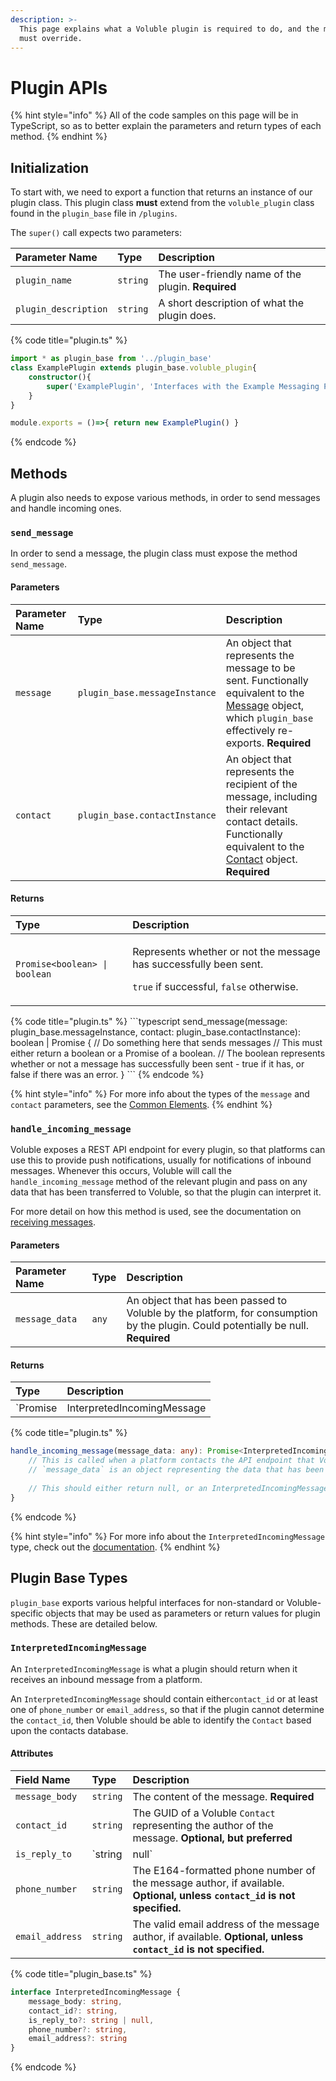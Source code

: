 ```yaml
---
description: >-
  This page explains what a Voluble plugin is required to do, and the methods it
  must override.
---
```


# Plugin APIs

{% hint style="info" %}
All of the code samples on this page will be in TypeScript, so as to better explain the parameters and return types of each method.
{% endhint %}

## Initialization

To start with, we need to export a function that returns an instance of our plugin class. This plugin class **must** extend from the `voluble_plugin` class found in the `plugin_base` file in `/plugins`.

The `super()` call expects two parameters:

| Parameter Name | Type | Description |
| :--- | :--- | :--- |
| `plugin_name` | `string` | The user-friendly name of the plugin. **Required** |
| `plugin_description` | `string` | A short description of what the plugin does. |

{% code title="plugin.ts" %}
```typescript
import * as plugin_base from '../plugin_base'
class ExamplePlugin extends plugin_base.voluble_plugin{
    constructor(){
        super('ExamplePlugin', 'Interfaces with the Example Messaging Platform')
    }
}

module.exports = ()=>{ return new ExamplePlugin() }
```
{% endcode %}

## Methods

A plugin also needs to expose various methods, in order to send messages and handle incoming ones.

### `send_message`

In order to send a message, the plugin class must expose the method `send_message`.

#### Parameters

| Parameter Name | Type | Description |
| :--- | :--- | :--- |
| `message` | `plugin_base.messageInstance` | An object that represents the message to be sent. Functionally equivalent to the [Message](../voluble-common-elements/main-objects/message.md) object, which `plugin_base` effectively re-exports. **Required** |
| `contact` | `plugin_base.contactInstance` | An object that represents the recipient of the message, including their relevant contact details. Functionally equivalent to the [Contact](../voluble-common-elements/main-objects/contact.md) object. **Required** |

#### Returns

<table>
  <thead>
    <tr>
      <th style="text-align:left">Type</th>
      <th style="text-align:left">Description</th>
    </tr>
  </thead>
  <tbody>
    <tr>
      <td style="text-align:left"><code>Promise&lt;boolean&gt; | boolean</code>
      </td>
      <td style="text-align:left">
        <p>Represents whether or not the message has successfully been sent.</p>
        <p><code>true</code> if successful, <code>false</code> otherwise.</p>
      </td>
    </tr>
  </tbody>
</table>{% code title="plugin.ts" %}
```typescript
send_message(message: plugin_base.messageInstance, contact: plugin_base.contactInstance): boolean | Promise<boolean> {
    // Do something here that sends messages
    // This must either return a boolean or a Promise of a boolean.
    // The boolean represents whether or not a message has successfully been sent - true if it has, or false if there was an error.
}
```
{% endcode %}

{% hint style="info" %}
For more info about the types of the `message` and `contact` parameters, see the [Common Elements](../voluble-common-elements/introduction.md).
{% endhint %}

### `handle_incoming_message`

Voluble exposes a REST API endpoint for every plugin, so that platforms can use this to provide push notifications, usually for notifications of inbound messages. Whenever this occurs, Voluble will call the `handle_incoming_message` method of the relevant plugin and pass on any data that has been transferred to Voluble, so that the plugin can interpret it.

For more detail on how this method is used, see the documentation on [receiving messages](receiving-messages.md).

#### Parameters

| Parameter Name | Type | Description |
| :--- | :--- | :--- |
| `message_data` | `any` | An object that has been passed to Voluble by the platform, for consumption by the plugin. Could potentially be null. **Required** |

#### Returns

| Type | Description |
| :--- | :--- |
| `Promise<InterpretedIncomingMessage> | InterpretedIncomingMessage | null` | If the notification from the platform represents an inbound message, it is the plugin's responsibility to parse the data and attempt to identify the message's author and the message content. Otherwise \(for example, if the notification was simply a service message,\) return `null`. |

{% code title="plugin.ts" %}
```typescript
handle_incoming_message(message_data: any): Promise<InterpretedIncomingMessage> | InterpretedIncomingMessage | null{
    // This is called when a platform contacts the API endpoint that Voluble exposes for the plugin.
    // `message_data` is an object representing the data that has been POSTed to the endpoint.
    
    // This should either return null, or an InterpretedIncomingMessage (or a Promise representing one)
}
```
{% endcode %}

{% hint style="info" %}
For more info about the `InterpretedIncomingMessage` type, check out the [documentation](plugin-apis.md#interpretedincomingmessage).
{% endhint %}

## Plugin Base Types

`plugin_base` exports various helpful interfaces for non-standard or Voluble-specific objects that may be used as parameters or return values for plugin methods. These are detailed below.

### `InterpretedIncomingMessage`

An `InterpretedIncomingMessage` is what a plugin should return when it receives an inbound message from a platform.

An `InterpretedIncomingMessage` should contain either`contact_id` or at least one of `phone_number` or `email_address`, so that if the plugin cannot determine the `contact_id`, then Voluble should be able to identify the `Contact` based upon the contacts database.

#### Attributes

| Field Name | Type | Description |
| :--- | :--- | :--- |
| `message_body` | `string` | The content of the message. **Required** |
| `contact_id` | `string` | The GUID of a Voluble `Contact` representing the author of the message. **Optional, but preferred** |
| `is_reply_to` | `string | null` | If the plugin can identify that this message is a reply to a previous outbound message, then this should contain the GUID of the `Message` that it is a reply to. If the plugin can identify that it is definitely not a reply to a previous message, then this should be `null`. If unsure, leave `undefined`. **Optional**. |
| `phone_number` | `string` | The E164-formatted phone number of the message author, if available. **Optional, unless `contact_id` is not specified.** |
| `email_address` | `string` | The valid email address of the message author, if available. **Optional, unless `contact_id` is not specified.** |

{% code title="plugin\_base.ts" %}
```typescript
interface InterpretedIncomingMessage {
    message_body: string,
    contact_id?: string,
    is_reply_to?: string | null,
    phone_number?: string,
    email_address?: string
}
```
{% endcode %}

